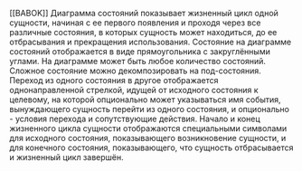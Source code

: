 [[BABOK]]
Диаграмма состояний показывает жизненный цикл одной сущности,
начиная с ее первого появления и проходя через все различные
состояния, в которых сущность может находиться, до ее отбрасывания и
прекращения использования.
Состояние на диаграмме состояний отображается в виде
прямоугольника с закруглёнными углами. На диаграмме может быть любое количество состояний. Сложное состояние можно
декомпозировать на под-состояния.
Переход из одного состояния в другое отображается однонаправленной
стрелкой, идущей от исходного состояния к целевому, на которой
опционально может указываться имя события, вынуждающего сущность
перейти из одного состояния, и опционально - условия перехода и
сопутствующие действия.
Начало и конец жизненного цикла сущности отображаются
специальными символами для исходного состояния, показывающего
возникновение сущности, и для конечного состояния, показывающего,
что сущность отбрасывается и жизненный цикл завершён.